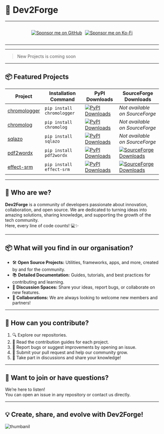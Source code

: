 # 🚀 Dev2Forge

---

<div align="center" style="display: flex; align-items: center; justify-content: center; margin: 10px 0; gap: 10px; max-height: 48px; height: 48px;">
  <a href="https://github.com/sponsors/dev2forge" target="_blank">
  <img src="https://img.shields.io/badge/Sponsor-%F0%9F%92%96%20Dev2Forge-blue?style=for-the-badge&logo=github" alt="Sponsor me on GitHub">
</a>
  <a href="https://ko-fi.com/O5O41GW0EU" target="_blank" id="ko-fi-gitub">
  <img src="https://ko-fi.com/img/githubbutton_sm.svg" alt="Sponsor me on Ko-Fi">
</a>
</div>

---

---

> New Projects is coming soon

---

## 📦 Featured Projects

| Project      | Installation Command         | PyPI Downloads                                                                                      | SourceForge Downloads                                                                                              |
| ------------- | ----------------------------- | --------------------------------------------------------------------------------------------------- | ------------------------------------------------------------------------------------------------------------------ |
| [chromologger](https://github.com/Dev2Forge/chromologger) | `pip install chromologger` | [![PyPI Downloads](https://static.pepy.tech/badge/chromologger)](https://pepy.tech/projects/chromologger) | _Not available on SourceForge_                                                                                     |
| [chromolog](https://github.com/Dev2Forge/chromolog)       | `pip install chromolog`    | [![PyPI Downloads](https://static.pepy.tech/badge/chromolog)](https://pepy.tech/projects/chromolog)           | _Not available on SourceForge_                                                                                     |
| [sqlazo](https://github.com/Dev2Forge/sqlazo)             | `pip install sqlazo`       | [![PyPI Downloads](https://static.pepy.tech/badge/sqlazo)](https://pepy.tech/projects/sqlazo)                 | _Not available on SourceForge_                                                                                     |
| [pdf2wordx](https://github.com/Dev2Forge/pdf2wordx)       | `pip install pdf2wordx`    | [![PyPI Downloads](https://static.pepy.tech/badge/pdf2wordx)](https://pepy.tech/projects/pdf2wordx)           | [![SourceForge Downloads](https://img.shields.io/sourceforge/dt/pdf-to-word-docx.svg)](https://sourceforge.net/projects/pdf-to-word-docx/files/latest/download)    |
| [effect-srm](https://github.com/Dev2Forge/e-srm) | `pip install effect-srm` | [![PyPI Downloads](https://static.pepy.tech/badge/effect-srm)](https://pepy.tech/projects/effect-srm)         | [![SourceForge Downloads](https://img.shields.io/sourceforge/dt/e-srm.svg)](https://sourceforge.net/projects/e-srm/files/latest/download)                         |

---

## 🌟 Who are we?

**Dev2Forge** is a community of developers passionate about innovation, collaboration, and open source. We are dedicated to turning ideas into amazing solutions, sharing knowledge, and supporting the growth of the tech community.  
Here, every line of code counts! 💻✨

---

## 📦 What will you find in our organisation?

- 🛠️ **Open Source Projects:** Utilities, frameworks, apps, and more, created by and for the community.
- 📚 **Detailed Documentation:** Guides, tutorials, and best practices for contributing and learning.
- 💬 **Discussion Spaces:** Share your ideas, report bugs, or collaborate on new features.
- 🤝 **Collaborations:** We are always looking to welcome new members and partners!

---

## 🚩 How can you contribute?

1. 🔍 Explore our repositories.
2. 📖 Read the contribution guides for each project.
3. 🐛 Report bugs or suggest improvements by opening an issue.
4. 🚀 Submit your pull request and help our community grow.
5. 🎉 Take part in discussions and share your knowledge!

---

## 📣 Want to join or have questions?

We’re here to listen!  
You can open an issue in any repository or contact us directly.

---

## 💡 Create, share, and evolve with Dev2Forge!

![thumbanil](https://cdn.jsdelivr.net/gh/tutosrive/images-projects-srm-trg@main/dev2forge/thumbanil-dev2forge1.webp)
